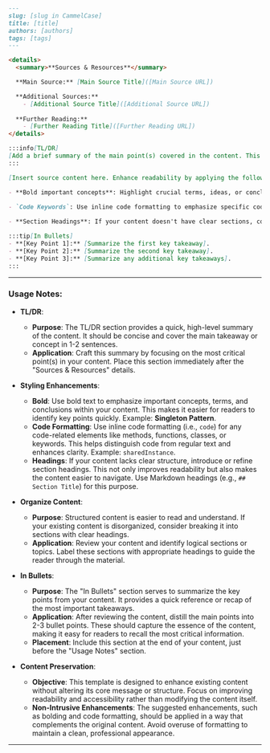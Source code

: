 ```markdown
---
slug: [slug in CammelCase]
title: [title]
authors: [authors]
tags: [tags]
---

<details>
  <summary>**Sources & Resources**</summary>

  **Main Source:** [Main Source Title]([Main Source URL])

  **Additional Sources:**
    - [Additional Source Title]([Additional Source URL])
  
  **Further Reading:**
    - [Further Reading Title]([Further Reading URL])
</details>

:::info[TL/DR]
[Add a brief summary of the main point(s) covered in the content. This should be concise, highlighting the key takeaway(s).]
:::

[Insert source content here. Enhance readability by applying the following improvements as needed:]

- **Bold important concepts**: Highlight crucial terms, ideas, or conclusions using bold text to draw attention.
  
- `Code Keywords`: Use inline code formatting to emphasize specific code elements, functions, classes, or keywords.

- **Section Headings**: If your content doesn't have clear sections, consider adding or enhancing headings to improve structure and flow.

:::tip[In Bullets]
- **[Key Point 1]:** [Summarize the first key takeaway].
- **[Key Point 2]:** [Summarize the second key takeaway].
- **[Key Point 3]:** [Summarize any additional key takeaways].
:::

```
---

### Usage Notes:
- **TL/DR**: 
  - **Purpose**: The TL/DR section provides a quick, high-level summary of the content. It should be concise and cover the main takeaway or concept in 1-2 sentences.
  - **Application**: Craft this summary by focusing on the most critical point(s) in your content. Place this section immediately after the "Sources & Resources" details.
  
- **Styling Enhancements**:
  - **Bold**: Use bold text to emphasize important concepts, terms, and conclusions within your content. This makes it easier for readers to identify key points quickly. Example: **Singleton Pattern**.
  - **Code Formatting**: Use inline code formatting (i.e., `code`) for any code-related elements like methods, functions, classes, or keywords. This helps distinguish code from regular text and enhances clarity. Example: `sharedInstance`.
  - **Headings**: If your content lacks clear structure, introduce or refine section headings. This not only improves readability but also makes the content easier to navigate. Use Markdown headings (e.g., `## Section Title`) for this purpose.

- **Organize Content**:
  - **Purpose**: Structured content is easier to read and understand. If your existing content is disorganized, consider breaking it into sections with clear headings.
  - **Application**: Review your content and identify logical sections or topics. Label these sections with appropriate headings to guide the reader through the material.

- **In Bullets**:
  - **Purpose**: The "In Bullets" section serves to summarize the key points from your content. It provides a quick reference or recap of the most important takeaways.
  - **Application**: After reviewing the content, distill the main points into 2-3 bullet points. These should capture the essence of the content, making it easy for readers to recall the most critical information.
  - **Placement**: Include this section at the end of your content, just before the "Usage Notes" section.

- **Content Preservation**:
  - **Objective**: This template is designed to enhance existing content without altering its core message or structure. Focus on improving readability and accessibility rather than modifying the content itself.
  - **Non-Intrusive Enhancements**: The suggested enhancements, such as bolding and code formatting, should be applied in a way that complements the original content. Avoid overuse of formatting to maintain a clean, professional appearance.

---
